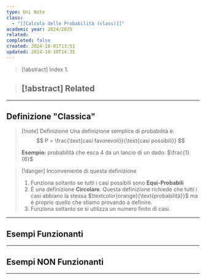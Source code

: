 ```yaml
---
type: Uni Note
class:
  - "[[Calcolo delle Probabilità (class)]]"
academic year: 2024/2025
related: 
completed: false
created: 2024-10-01T13:51
updated: 2024-10-10T14:35
---
```

>[!abstract] Index
>1. 

>[!abstract] Related
>- 

---
## Definizione "Classica"

>[!note] Definizione
>Una definizione semplice di probabilità è:
>$$
>P = \frac{\text{casi favorevoli}}{\text{casi possibili}}
>$$
>
>**Esempio:** probabilità che esca 4 da un lancio di un dado: $\frac{1}{6}$

>[!danger] Inconveniente di questa definizione
>1. Funziona soltanto se tutti i casi possibili sono **Equi-Probabili**
>2. È una definizione **Circolare**. Questa definizione richiede che tutti i casi abbiano la stessa $\textcolor{orange}{\text{probabilità}}$ ma è proprio quello che stiamo provando a definire.
>3. Funziona soltanto se si utilizza un numero finito di casi.

---
## Esempi Funzionanti


---
## Esempi NON Funzionanti


---